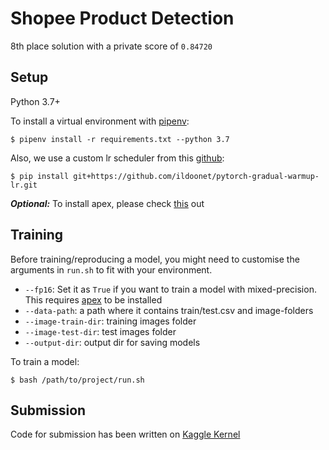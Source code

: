 # Shopee Product Detection

8th place solution with a private score of `0.84720`

## Setup
Python 3.7+

To install a virtual environment with [pipenv](https://github.com/pypa/pipenv):
```
$ pipenv install -r requirements.txt --python 3.7
```
Also, we use a custom lr scheduler from this [github](https://github.com/ildoonet/pytorch-gradual-warmup-lr):
```
$ pip install git+https://github.com/ildoonet/pytorch-gradual-warmup-lr.git
``` 
**_Optional:_** To install apex, please check [this](https://github.com/NVIDIA/apex) out

## Training

Before training/reproducing a model, you might need to customise the arguments
in `run.sh` to fit with your environment.

+ `--fp16`: Set it as `True` if you want to train a model with mixed-precision.
This requires [apex](https://github.com/NVIDIA/apex) to be installed
+ `--data-path`: a path where it contains train/test.csv and image-folders
+ `--image-train-dir`: training images folder
+ `--image-test-dir`: test images folder
+ `--output-dir`: output dir for saving models

To train a model:
```
$ bash /path/to/project/run.sh
```

## Submission

Code for submission has been written on [Kaggle Kernel](https://www.kaggle.com/moximo13/inference-shopee-resnext101-8d-swsl)
